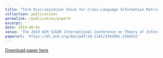 ```yaml
---
title: "Term Discrimination Value for Cross-Language Information Retrieval"
collection: publications
permalink: /publication/paper9
excerpt: ''
date: 2019-09-01
venue: 'The 2019 ACM SIGIR International Conference on Theory of Information Retrieval'
paperurl: 'https://dl.acm.org/doi/pdf/10.1145/3341981.3344252'
---
```



[Download paper here](https://dl.acm.org/doi/pdf/10.1145/3341981.3344252)


